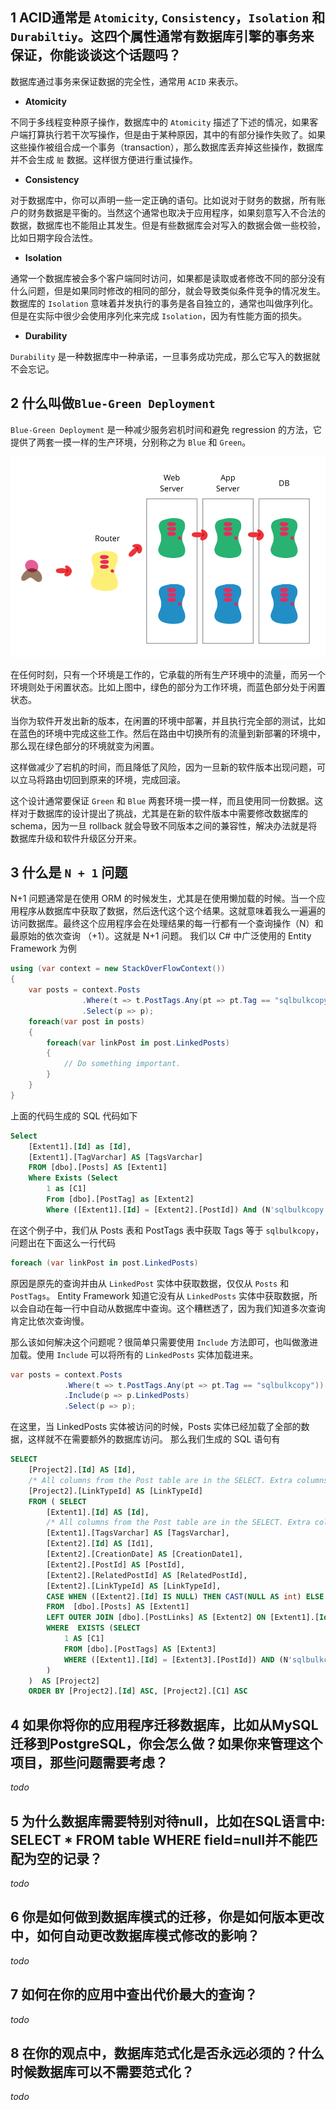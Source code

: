 ## 1 ACID通常是 `Atomicity`, `Consistency`，`Isolation` 和 `Durabiltiy`。这四个属性通常有数据库引擎的事务来保证，你能谈谈这个话题吗？

数据库通过事务来保证数据的完全性，通常用 `ACID` 来表示。

- **Atomicity**

不同于多线程变种原子操作，数据库中的 `Atomicity` 描述了下述的情况，如果客户端打算执行若干次写操作，但是由于某种原因，其中的有部分操作失败了。如果这些操作被组合成一个事务（transaction），那么数据库丢弃掉这些操作，数据库并不会生成 `脏` 数据。这样很方便进行重试操作。

- **Consistency** 

对于数据库中，你可以声明一些一定正确的语句。比如说对于财务的数据，所有账户的财务数据是平衡的。当然这个通常也取决于应用程序，如果刻意写入不合法的数据，数据库也不能阻止其发生。但是有些数据库会对写入的数据会做一些校验，比如日期字段合法性。

- **Isolation**

通常一个数据库被会多个客户端同时访问，如果都是读取或者修改不同的部分没有什么问题，但是如果同时修改的相同的部分，就会导致类似条件竞争的情况发生。数据库的 `Isolation` 意味着并发执行的事务是各自独立的，通常也叫做序列化。但是在实际中很少会使用序列化来完成 `Isolation`，因为有性能方面的损失。

- **Durability**

`Durability` 是一种数据库中一种承诺，一旦事务成功完成，那么它写入的数据就不会忘记。


## 2 什么叫做`Blue-Green Deployment`

`Blue-Green Deployment` 是一种减少服务宕机时间和避免 regression 的方法，它提供了两套一摸一样的生产环境，分别称之为 `Blue` 和 `Green`。

![](./images/blue_green_deployments.png)

在任何时刻，只有一个环境是工作的，它承载的所有生产环境中的流量，而另一个环境则处于闲置状态。比如上图中，绿色的部分为工作环境，而蓝色部分处于闲置状态。

当你为软件开发出新的版本，在闲置的环境中部署，并且执行完全部的测试，比如在蓝色的环境中完成这些工作。然后在路由中切换所有的流量到新部署的环境中，那么现在绿色部分的环境就变为闲置。

这样做减少了宕机的时间，而且降低了风险，因为一旦新的软件版本出现问题，可以立马将路由切回到原来的环境，完成回滚。

这个设计通常要保证 `Green` 和 `Blue` 两套环境一摸一样，而且使用同一份数据。这样对于数据库的设计提出了挑战，尤其是在新的软件版本中需要修改数据库的 schema，因为一旦 rollback 就会导致不同版本之间的兼容性，解决办法就是将数据库升级和软件升级区分开来。

## 3 什么是 `N + 1` 问题 

N+1 问题通常是在使用 ORM 的时候发生，尤其是在使用懒加载的时候。当一个应用程序从数据库中获取了数据，然后迭代这个这个结果。这就意味着我么一遍遍的访问数据库。最终这个应用程序会在处理结果的每一行都有一个查询操作（N）和最原始的依次查询 （+1）。这就是 N+1 问题。
我们以 C# 中广泛使用的 Entity Framework 为例

```C#
using (var context = new StackOverFlowContext())
{
    var posts = context.Posts
                .Where(t => t.PostTags.Any(pt => pt.Tag == "sqlbulkcopy"))
                .Select(p => p);
    foreach(var post in posts)
    {
        foreach(var linkPost in post.LinkedPosts)
        {
            // Do something important.
        }
    }
}
```

上面的代码生成的 SQL 代码如下

```sql
Select
    [Extent1].[Id] as [Id],
    [Extent1].[TagVarchar] AS [TagsVarchar]
    FROM [dbo].[Posts] AS [Extent1]
    Where Exists (Select 
        1 as [C1]
        From [dbo].[PostTag] as [Extent2]
        Where ([Extent1].[Id] = [Extent2].[PostId]) And (N'sqlbulkcopy' = [EXtent2].[Tag]))
```

在这个例子中，我们从 Posts 表和 PostTags 表中获取 Tags 等于 `sqlbulkcopy`， 问题出在下面这么一行代码

```C#
foreach (var linkPost in post.LinkedPosts)
```

原因是原先的查询并由从 `LinkedPost` 实体中获取数据，仅仅从 `Posts` 和  `PostTags`。 Entity Framework 知道它没有从 `LinkedPosts` 实体中获取数据，所以会自动在每一行中自动从数据库中查询。这个糟糕透了，因为我们知道多次查询肯定比依次查询慢。

那么该如何解决这个问题呢？很简单只需要使用 `Include` 方法即可，也叫做激进加载。使用 `Include` 可以将所有的 `LinkedPosts` 实体加载进来。

```C# 
var posts = context.Posts
            .Where(t => t.PostTags.Any(pt => pt.Tag == "sqlbulkcopy"))
            .Include(p => p.LinkedPosts)
            .Select(p => p);
```

在这里，当 LinkedPosts 实体被访问的时候，Posts 实体已经加载了全部的数据，这样就不在需要额外的数据库访问。
那么我们生成的 SQL 语句有

```sql
SELECT 
    [Project2].[Id] AS [Id], 
    /* All columns from the Post table are in the SELECT. Extra columns removed for brevity */
    [Project2].[LinkTypeId] AS [LinkTypeId]
    FROM ( SELECT 
        [Extent1].[Id] AS [Id], 
        /* All columns from the Post table are in the SELECT. Extra columns removed for brevity */
        [Extent1].[TagsVarchar] AS [TagsVarchar], 
        [Extent2].[Id] AS [Id1], 
        [Extent2].[CreationDate] AS [CreationDate1], 
        [Extent2].[PostId] AS [PostId], 
        [Extent2].[RelatedPostId] AS [RelatedPostId], 
        [Extent2].[LinkTypeId] AS [LinkTypeId], 
        CASE WHEN ([Extent2].[Id] IS NULL) THEN CAST(NULL AS int) ELSE 1 END AS [C1]
        FROM  [dbo].[Posts] AS [Extent1]
        LEFT OUTER JOIN [dbo].[PostLinks] AS [Extent2] ON [Extent1].[Id] = [Extent2].[PostId]
        WHERE  EXISTS (SELECT 
            1 AS [C1]
            FROM [dbo].[PostTags] AS [Extent3]
            WHERE ([Extent1].[Id] = [Extent3].[PostId]) AND (N'sqlbulkcopy' = [Extent3].[Tag])
        )
    )  AS [Project2]
    ORDER BY [Project2].[Id] ASC, [Project2].[C1] ASC
```

## 4 如果你将你的应用程序迁移数据库，比如从MySQL迁移到PostgreSQL，你会怎么做？如果你来管理这个项目，那些问题需要考虑？

*todo*

## 5 为什么数据库需要特别对待null，比如在SQL语言中: SELECT * FROM table WHERE field=null并不能匹配为空的记录？
*todo*

## 6 你是如何做到数据库模式的迁移，你是如何版本更改中，如何自动更改数据库模式修改的影响？

*todo* 

## 7 如何在你的应用中查出代价最大的查询？
*todo*

## 8 在你的观点中，数据库范式化是否永远必须的？什么时候数据库可以不需要范式化？

*todo*

